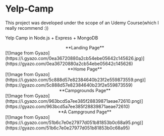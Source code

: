 # Yelp-Camp

This project was developed under the scope of an Udemy Course(which I really recommend :))

Yelp Camp in Node.js + Express + MongoDB

<center>**Landing Page**</center>
[![Image from Gyazo](https://i.gyazo.com/0ea36720880a2cb54ebe05642c145626.jpg)](https://gyazo.com/0ea36720880a2cb54ebe05642c145626)

<center>**Home Page**</center>
[![Image from Gyazo](https://i.gyazo.com/5c888d57e82384640b23f2e559873559.png)](https://gyazo.com/5c888d57e82384640b23f2e559873559)

<center>**Campgrounds Page**</center>
[![Image from Gyazo](https://i.gyazo.com/963bcd5a7ee385f28839871aeae72610.png)](https://gyazo.com/963bcd5a7ee385f28839871aeae72610)

<center>**A Campground Page**</center>
[![Image from Gyazo](https://i.gyazo.com/51b6c7e0e27977d051b81853b0c68a95.png)](https://gyazo.com/51b6c7e0e27977d051b81853b0c68a95)

